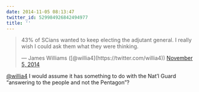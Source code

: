 ```yaml
---
date: 2014-11-05 08:13:47
twitter_id: 529984926842494977
title: ''
---
```


<blockquote class="twitter-tweet"><p lang="en" dir="ltr">43% of SCians wanted to keep electing the adjutant general. I really wish I could ask them what they were thinking.</p>&mdash; James Williams ([@willia4](https://twitter.com/willia4)) <a href="https://twitter.com/willia4/status/529962044754505728?ref_src=twsrc%5Etfw">November 5, 2014</a></blockquote>
<script async src="https://platform.twitter.com/widgets.js" charset="utf-8"></script>

[@willia4](https://twitter.com/willia4) I would assume it has something to do with the Nat’l Guard “answering to the people and not the Pentagon”?
